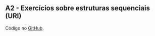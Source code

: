 ## A2 - Exercícios sobre estruturas sequenciais (URI)

Código no [GitHub](https://github.com/joao-vitorg/sistemas-para-internet/tree/main/1-semestre/logica-programacao/A2).
